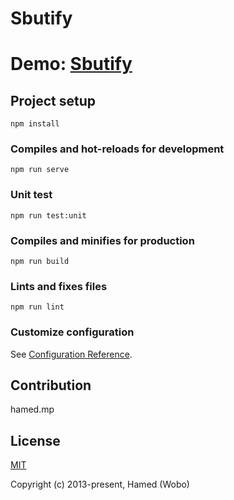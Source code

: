 # Sbutify

# Demo: [Sbutify](https://on24-ir.github.io/sbutify/dist/)

## Project setup
```
npm install
```

### Compiles and hot-reloads for development
```
npm run serve
```

### Unit test
```
npm run test:unit
```

### Compiles and minifies for production
```
npm run build
```

### Lints and fixes files
```
npm run lint
```

### Customize configuration
See [Configuration Reference](https://cli.vuejs.org/config/).

## Contribution
hamed.mp

## License

[MIT](http://opensource.org/licenses/MIT)

Copyright (c) 2013-present, Hamed (Wobo)

